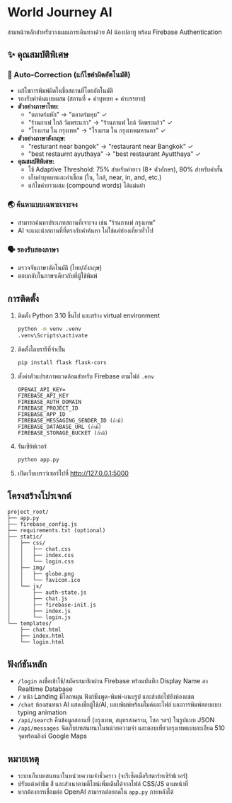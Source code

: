 # World Journey AI

สามหน้าหลักสำหรับวางแผนการเดินทางด้วย AI น้องปลาทู พร้อม Firebase Authentication

## ✨ คุณสมบัติพิเศษ

### 🔧 Auto-Correction (แก้ไขคำผิดอัตโนมัติ)
- แก้ไขการพิมพ์ผิดในชื่อสถานที่โดยอัตโนมัติ
- รองรับคำค้นแบบผสม (สถานที่ + คำบุพบท + คำบรรยาย)
- **ตัวอย่างภาษาไทย:**
  - "ตลาดร่มหัก" → "ตลาดร่มหุบ" ✓
  - "ร้านกาเฟ ใกล้ วัดพระแกว" → "ร้านกาแฟ ใกล้ วัดพระแก้ว" ✓
  - "โรงเเรม ใน กรุงเทพ" → "โรงแรม ใน กรุงเทพมหานคร" ✓
- **ตัวอย่างภาษาอังกฤษ:**
  - "resturant near bangok" → "restaurant near Bangkok" ✓
  - "best restaurnt ayuthaya" → "best restaurant Ayutthaya" ✓
- **คุณสมบัติพิเศษ:**
  - ใช้ Adaptive Threshold: 75% สำหรับคำยาว (8+ ตัวอักษร), 80% สำหรับคำสั้น
  - เก็บคำบุพบทและคำเชื่อม (ใน, ใกล้, near, in, and, etc.)
  - แก้ไขคำยาวผสม (compound words) ได้แม่นยำ

### 🌏 ค้นหาแบบเฉพาะเจาะจง
- สามารถค้นหาประเภทสถานที่เจาะจง เช่น "ร้านกาแฟ กรุงเทพ"
- AI จะแนะนำสถานที่ที่ตรงกับคำค้นหา ไม่ใช่แค่ท่องเที่ยวทั่วไป

### 🗣️ รองรับสองภาษา
- ตรวจจับภาษาอัตโนมัติ (ไทย/อังกฤษ)
- ตอบกลับในภาษาเดียวกับที่ผู้ใช้พิมพ์

## การติดตั้ง
1. ติดตั้ง Python 3.10 ขึ้นไป และสร้าง virtual environment
   ```bash
   python -m venv .venv
   .venv\Scripts\activate
   ```
2. ติดตั้งไลบรารีที่จำเป็น
   ```bash
   pip install flask flask-cors
   ```
3. ตั้งค่าตัวแปรสภาพแวดล้อมสำหรับ Firebase ตามไฟล์ `.env`
   ```text
   OPENAI_API_KEY=
   FIREBASE_API_KEY
   FIREBASE_AUTH_DOMAIN
   FIREBASE_PROJECT_ID
   FIREBASE_APP_ID
   FIREBASE_MESSAGING_SENDER_ID (ถ้ามี)
   FIREBASE_DATABASE_URL (ถ้ามี)
   FIREBASE_STORAGE_BUCKET (ถ้ามี)
   ```
4. รันเซิร์ฟเวอร์
   ```bash
   python app.py
   ```
5. เปิดเว็บเบราว์เซอร์ไปที่ http://127.0.0.1:5000

## โครงสร้างโปรเจกต์
```
project_root/
├── app.py
├── firebase_config.js
├── requirements.txt (optional)
├── static/
│   ├── css/
│   │   ├── chat.css
│   │   ├── index.css
│   │   └── login.css
│   ├── img/
│   │   ├── globe.png
│   │   └── favicon.ico
│   └── js/
│       ├── auth-state.js
│       ├── chat.js
│       ├── firebase-init.js
│       ├── index.js
│       └── login.js
└── templates/
    ├── chat.html
    ├── index.html
    └── login.html
```

## ฟังก์ชันหลัก
- `/login` ลงชื่อเข้าใช้/สมัครสมาชิกผ่าน Firebase พร้อมบันทึก Display Name ลง Realtime Database
- `/` หน้า Landing มีโลกหมุน ฟังก์ชันพูด-พิมพ์-แนบรูป และส่งต่อไปยังห้องแชต
- `/chat` ห้องสนทนา AI แสดงชื่อผู้ใช้/AI, แถบพิมพ์พร้อมไมค์และไฟล์ และการพิมพ์ตอบแบบ typing animation
- `/api/search` คืนข้อมูลสถานที่ (กรุงเทพ, สมุทรสงคราม, โซล ฯลฯ) ในรูปแบบ JSON
- `/api/messages` จัดเก็บบทสนทนาในหน่วยความจำ และตอบเที่ยวกรุงเทพแบบละเอียด 510 จุดพร้อมลิงก์ Google Maps

## หมายเหตุ
- ระบบเก็บบทสนทนาในหน่วยความจำชั่วคราว (จะรีเซ็ตเมื่อรีสตาร์ทเซิร์ฟเวอร์)
- ปรับแต่งค่าธีม สี และสำเนาตามดีไซน์เพิ่มเติมได้จากไฟล์ CSS/JS ตามหน้าที่
- หากต้องการเชื่อมต่อ OpenAI สามารถต่อยอดใน `app.py` ภายหลังได้
